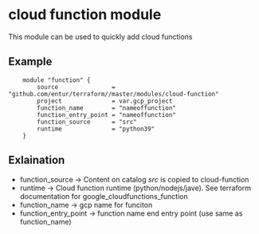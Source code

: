 # cloud function module

This module can be used to quickly add cloud functions

## Example

        module "function" {
            source               = "github.com/entur/terraform//master/modules/cloud-function"
            project              = var.gcp_project
            function_name        = "nameoffunction"
            function_entry_point = "nameoffunction"
            function_source      = "src"
            runtime              = "python39"
        }
        
## Exlaination
        
* function_source -> Content on catalog *src* is copied to cloud-function   
* runtime -> Cloud function runtime (python/nodejs/jave). See terraform documentation for google_cloudfunctions_function
* function_name -> gcp name for funciton
* function_entry_point -> function name end entry point (use same as function_name)
